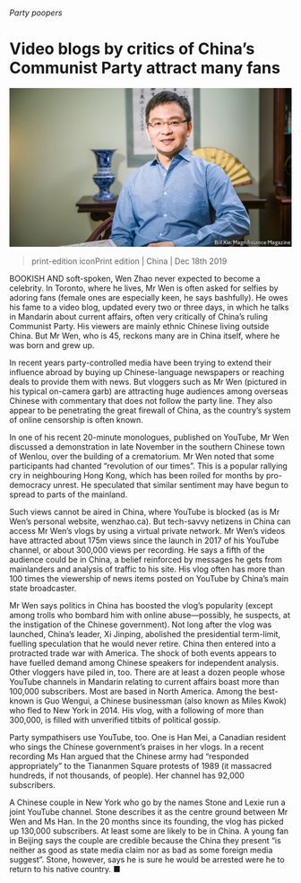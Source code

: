 ###### Party poopers

# Video blogs by critics of China’s Communist Party attract many fans 

![image](images/20191221_cnp001.jpg) 

> print-edition iconPrint edition | China | Dec 18th 2019 

BOOKISH AND soft-spoken, Wen Zhao never expected to become a celebrity. In Toronto, where he lives, Mr Wen is often asked for selfies by adoring fans (female ones are especially keen, he says bashfully). He owes his fame to a video blog, updated every two or three days, in which he talks in Mandarin about current affairs, often very critically of China’s ruling Communist Party. His viewers are mainly ethnic Chinese living outside China. But Mr Wen, who is 45, reckons many are in China itself, where he was born and grew up. 

In recent years party-controlled media have been trying to extend their influence abroad by buying up Chinese-language newspapers or reaching deals to provide them with news. But vloggers such as Mr Wen (pictured in his typical on-camera garb) are attracting huge audiences among overseas Chinese with commentary that does not follow the party line. They also appear to be penetrating the great firewall of China, as the country’s system of online censorship is often known. 

In one of his recent 20-minute monologues, published on YouTube, Mr Wen discussed a demonstration in late November in the southern Chinese town of Wenlou, over the building of a crematorium. Mr Wen noted that some participants had chanted “revolution of our times”. This is a popular rallying cry in neighbouring Hong Kong, which has been roiled for months by pro-democracy unrest. He speculated that similar sentiment may have begun to spread to parts of the mainland. 

Such views cannot be aired in China, where YouTube is blocked (as is Mr Wen’s personal website, wenzhao.ca). But tech-savvy netizens in China can access Mr Wen’s vlogs by using a virtual private network. Mr Wen’s videos have attracted about 175m views since the launch in 2017 of his YouTube channel, or about 300,000 views per recording. He says a fifth of the audience could be in China, a belief reinforced by messages he gets from mainlanders and analysis of traffic to his site. His vlog often has more than 100 times the viewership of news items posted on YouTube by China’s main state broadcaster. 

Mr Wen says politics in China has boosted the vlog’s popularity (except among trolls who bombard him with online abuse—possibly, he suspects, at the instigation of the Chinese government). Not long after the vlog was launched, China’s leader, Xi Jinping, abolished the presidential term-limit, fuelling speculation that he would never retire. China then entered into a protracted trade war with America. The shock of both events appears to have fuelled demand among Chinese speakers for independent analysis. Other vloggers have piled in, too. There are at least a dozen people whose YouTube channels in Mandarin relating to current affairs boast more than 100,000 subscribers. Most are based in North America. Among the best-known is Guo Wengui, a Chinese businessman (also known as Miles Kwok) who fled to New York in 2014. His vlog, with a following of more than 300,000, is filled with unverified titbits of political gossip. 

Party sympathisers use YouTube, too. One is Han Mei, a Canadian resident who sings the Chinese government’s praises in her vlogs. In a recent recording Ms Han argued that the Chinese army had “responded appropriately” to the Tiananmen Square protests of 1989 (it massacred hundreds, if not thousands, of people). Her channel has 92,000 subscribers. 

A Chinese couple in New York who go by the names Stone and Lexie run a joint YouTube channel. Stone describes it as the centre ground between Mr Wen and Ms Han. In the 20 months since its founding, the vlog has picked up 130,000 subscribers. At least some are likely to be in China. A young fan in Beijing says the couple are credible because the China they present “is neither as good as state media claim nor as bad as some foreign media suggest”. Stone, however, says he is sure he would be arrested were he to return to his native country. ■ 


